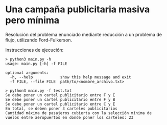 # Una campaña publicitaria masiva pero mínima

Resolución del problema enunciado mediante reducción a un problema de flujo, utilizando Ford-Fulkerson.


Instrucciones de ejecución:

```
> python3 main.py -h
usage: main.py [-h] -f FILE

optional arguments:
  -h, --help            show this help message and exit
  -f FILE, --file FILE  path/to/<nombre_archivo.txt>

> python3 main.py -f test.txt
Se debe poner un cartel publicitario entre F y E
Se debe poner un cartel publicitario entre F y B
Se debe poner un cartel publicitario entre C y E
En total, se deben poner 3 carteles publicitarios
Cantidad máxima de pasajeros cubierta con la selección mínima de vuelos entre aeropuertos en donde poner los carteles: 23
```
